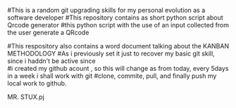 #This is a random git upgrading skills for my personal evolution as a software developer
#This repository contains as short python script about Qrcode generator 
#this python script with the use of an input collected from the user generate a QRcode

#This respository also contains a word document talking about the KANBAN METHODOLOGY
#As i previously set it just to recover my basic git skill, since i haddn't be active since  
#i created my github acount , so this will change as from today, every 5days in a week i shall work with git 
#clone, commite, pull, and finally push my local work to github.

MR. STUX.pj